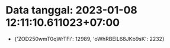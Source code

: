 # Data tanggal: 2023-01-08 12:11:10.611023+07:00

* {'ZOD250wmT0qWrTFi': 12989, 'oWhRBElL68JKb9sK': 2232}
